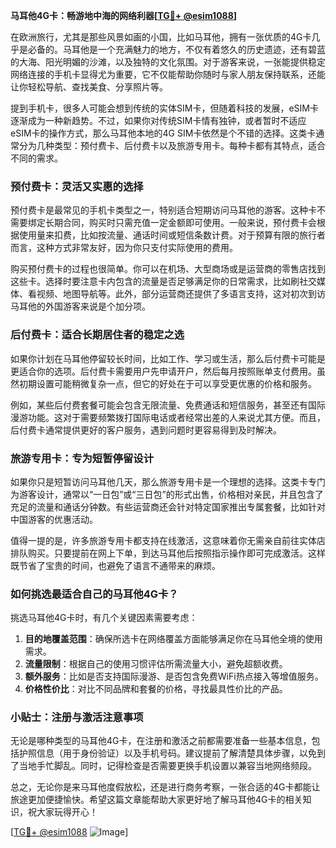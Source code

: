 **马耳他4G卡：畅游地中海的网络利器[[TG💪+ @esim1088](https://t.me/s/esim1088)]**

在欧洲旅行，尤其是那些风景如画的小国，比如马耳他，拥有一张优质的4G卡几乎是必备的。马耳他是一个充满魅力的地方，不仅有着悠久的历史遗迹，还有碧蓝的大海、阳光明媚的沙滩，以及独特的文化氛围。对于游客来说，一张能提供稳定网络连接的手机卡显得尤为重要，它不仅能帮助你随时与家人朋友保持联系，还能让你轻松导航、查找美食、分享照片等。

提到手机卡，很多人可能会想到传统的实体SIM卡，但随着科技的发展，eSIM卡逐渐成为一种新趋势。不过，如果你对传统SIM卡情有独钟，或者暂时不适应eSIM卡的操作方式，那么马耳他本地的4G SIM卡依然是个不错的选择。这类卡通常分为几种类型：预付费卡、后付费卡以及旅游专用卡。每种卡都有其特点，适合不同的需求。

### **预付费卡：灵活又实惠的选择**

预付费卡是最常见的手机卡类型之一，特别适合短期访问马耳他的游客。这种卡不需要绑定长期合同，购买时只需充值一定金额即可使用。一般来说，预付费卡会根据使用量来扣费，比如按流量、通话时间或短信条数计费。对于预算有限的旅行者而言，这种方式非常友好，因为你只支付实际使用的费用。

购买预付费卡的过程也很简单。你可以在机场、大型商场或是运营商的零售店找到这些卡。选择时要注意卡内包含的流量是否足够满足你的日常需求，比如刷社交媒体、看视频、地图导航等。此外，部分运营商还提供了多语言支持，这对初次到访马耳他的外国游客来说是个加分项。

### **后付费卡：适合长期居住者的稳定之选**

如果你计划在马耳他停留较长时间，比如工作、学习或生活，那么后付费卡可能是更适合你的选项。后付费卡需要用户先申请开户，然后每月按照账单支付费用。虽然初期设置可能稍微复杂一点，但它的好处在于可以享受更优惠的价格和服务。

例如，某些后付费套餐可能会包含无限流量、免费通话和短信服务，甚至还有国际漫游功能。这对于需要频繁拨打国际电话或者经常出差的人来说尤其方便。而且，后付费卡通常提供更好的客户服务，遇到问题时更容易得到及时解决。

### **旅游专用卡：专为短暂停留设计**

如果你只是短暂访问马耳他几天，那么旅游专用卡是一个理想的选择。这类卡专门为游客设计，通常以“一日包”或“三日包”的形式出售，价格相对亲民，并且包含了充足的流量和通话分钟数。有些运营商还会针对特定国家推出专属套餐，比如针对中国游客的优惠活动。

值得一提的是，许多旅游专用卡都支持在线激活，这意味着你无需亲自前往实体店排队购买。只要提前在网上下单，到达马耳他后按照指示操作即可完成激活。这样既节省了宝贵的时间，也避免了语言不通带来的麻烦。

### **如何挑选最适合自己的马耳他4G卡？**

挑选马耳他4G卡时，有几个关键因素需要考虑：

1. **目的地覆盖范围**：确保所选卡在网络覆盖方面能够满足你在马耳他全境的使用需求。
2. **流量限制**：根据自己的使用习惯评估所需流量大小，避免超额收费。
3. **额外服务**：比如是否支持国际漫游、是否包含免费WiFi热点接入等增值服务。
4. **价格性价比**：对比不同品牌和套餐的价格，寻找最具性价比的产品。

### **小贴士：注册与激活注意事项**

无论是哪种类型的马耳他4G卡，在注册和激活之前都需要准备一些基本信息，包括护照信息（用于身份验证）以及手机号码。建议提前了解清楚具体步骤，以免到了当地手忙脚乱。同时，记得检查是否需要更换手机设置以兼容当地网络频段。

总之，无论你是来马耳他度假放松，还是进行商务考察，一张合适的4G卡都能让旅途更加便捷愉快。希望这篇文章能帮助大家更好地了解马耳他4G卡的相关知识，祝大家玩得开心！

[[TG💪+ @esim1088](https://t.me/s/esim1088) ![Image](https://i.postimg.cc/4NQfJmqS/Snipaste-2025-05-13-00-14-12.png)]